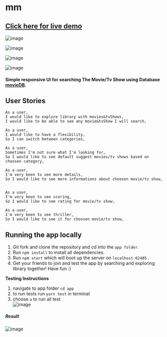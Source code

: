 
#  mm

## [Click here for live demo](https://movie-library-mateusz-stacel.azurewebsites.net/)
![image](https://user-images.githubusercontent.com/42943907/69794610-7e638380-11c2-11ea-9ec1-4f3532ba923e.png)

![image](https://user-images.githubusercontent.com/42943907/69794690-a6eb7d80-11c2-11ea-8a61-a9cae8e5cf37.png)

![image](https://user-images.githubusercontent.com/42943907/69794740-b965b700-11c2-11ea-941b-26fdcd061d71.png)

![image](https://user-images.githubusercontent.com/42943907/69794780-cb475a00-11c2-11ea-8387-406fb85f0dde.png)

#### Simple responsive UI for searching The Movie/Tv Show using Database [movieDB](https://www.themoviedb.org/documentation/api​). 


## User Stories

```
As a user,
I would like to explore library with movies&tvShows,
I would like to be able to see any movie&tvShow I will search,

As a user,
I would like to have a flexibility,
So I can switch between categories,

As a user,
Sometimes I'm not sure what I'm looking for,
So I would like to see default suggest movies/tv shows based on choosen category,

As a user,
I'm very keen to see more details,
So I would like to see more informations about choosen movie/tv show,


As a user,
I'm very keen to see scoring,
So I would like to see rating for movie/tv show,

As a user,
I'm very keen to see thriller,
So I would like to see it for choosen movie/tv show,
```

## Running the app locally

1. Git fork and clone the repository and cd into the `app folder`.
2. Run ```npm install``` to install all dependencies.
4. Run ```npm start``` which will boot up the server on `localhost:62485` .
5. Get your friends to join and test the app by searching and exploring library together! Have fun :)

**Testing Instructions**


1. navigate to app folder  ```cd app```
2. to run tests run ```yarn test``` in terminal
3. choose `a` to run all test\
![image](https://user-images.githubusercontent.com/42943907/69501612-855a6f80-0efe-11ea-8f20-e5495a44b9a8.png)

##### Result
![image](https://user-images.githubusercontent.com/42943907/69501632-b8046800-0efe-11ea-9225-9243836f7716.png)

